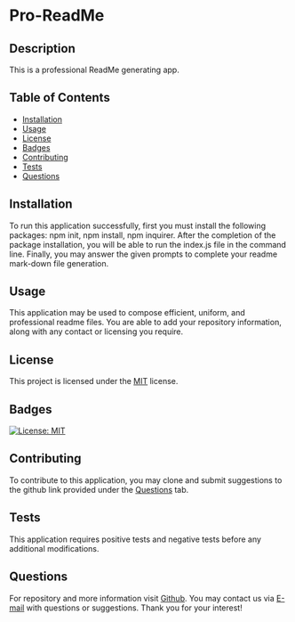 # Pro-ReadMe

## Description

This is a professional ReadMe generating app.

## Table of Contents    
* [Installation](#installation)
* [Usage](#usage)
* [License](#license)
* [Badges](#badges)
* [Contributing](#contributing)
* [Tests](#tests)
* [Questions](#questions)  

## Installation
To run this application successfully, first you must install the following packages: npm init, npm install, npm inquirer. After the completion of the package installation, you will be able to run the index.js file in the command line. Finally, you may answer the given prompts to complete your readme mark-down file generation.

## Usage 
This application may be used to compose efficient, uniform, and professional readme files. You are able to add your repository information, along with any contact or licensing you require.
      
## License
This project is licensed under the [MIT](https://opensource.org/licenses/MIT) license.
      
## Badges
[![License: MIT](https://img.shields.io/badge/License-MIT-yellow.svg)](https://opensource.org/licenses/MIT)

## Contributing
To contribute to this application, you may clone and submit suggestions to the github link provided under the [Questions](#questions) tab.

## Tests
This application requires positive tests and negative tests before any additional modifications.

## Questions
For repository and more information visit [Github](http://www.github.com/lisbethmachado). You may contact us via [E-mail](mailto:lizmachado.xo@gmail.com) with questions or suggestions. Thank you for your interest!
